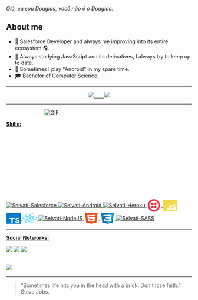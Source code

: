 *Olá, eu sou Douglas, você não é o Douglas.*


## About me

- 🔭 Salesforce Developer and always me improving into its entire ecosystem 🌎. 
- 🌱 Always studying JavaScript and its derivatives, I always try to keep up to date.
- 👯 Sometimes I play "Android" in my spare time.
- 🎓 Bachelor of Computer Science.

---

<div align="center">
  <a href="https://github.com/dselvati">
    
  <img height="160" src="https://github-readme-stats.vercel.app/api?username=dselvati&show_icons=true&theme=merko&include_all_commits=true&count_private=true"/>
    &nbsp;&nbsp;&nbsp;&nbsp;&nbsp;
  <img height="160" src="https://github-readme-stats.vercel.app/api/top-langs/?username=dselvati&layout=compact&langs_count=7&theme=merko"/>
</div>
  
  ---
  <img align="right" alt="GIF" src="https://thumbs.gfycat.com/OpenBrilliantCrow-size_restricted.gif" width="400" height="240" />
  
  <br>
  
   **Skills:**
  
  <div style="display: inline_block">
  <img align="center" alt="Selvati-Salesforce" height="60" width="70" src="https://cdn.jsdelivr.net/gh/devicons/devicon/icons/salesforce/salesforce-original.svg">
  <img align="center" alt="Selvati-Android" height="30" width="40" src="https://cdn.jsdelivr.net/gh/devicons/devicon/icons/android/android-original.svg">
  <img align="center" alt="Selvati-Heroku" height="30" width="40" src="https://cdn.jsdelivr.net/gh/devicons/devicon/icons/heroku/heroku-plain.svg">
  <img align="center" alt="Selvati-Twilio" height="40" width="40" src="https://github.com/dselvati/dselvati/blob/main/assets/logo-twilio-red.png?raw=true">
  <img align="center" alt="Selvati-Js" height="30" width="40" src="https://raw.githubusercontent.com/devicons/devicon/master/icons/javascript/javascript-plain.svg">
  <img align="center" alt="Selvati-Ts" height="30" width="40" src="https://raw.githubusercontent.com/devicons/devicon/master/icons/typescript/typescript-plain.svg">
  <img align="center" alt="Selvati-ReactJS" height="30" width="40" src="https://raw.githubusercontent.com/devicons/devicon/master/icons/react/react-original.svg">
  <img align="center" alt="Selvati-NodeJS" height="30" width="40" src="https://cdn.jsdelivr.net/gh/devicons/devicon/icons/nodejs/nodejs-original.svg">
  <img align="center" alt="Selvati-HTML" height="30" width="40" src="https://raw.githubusercontent.com/devicons/devicon/master/icons/html5/html5-original.svg">
  <img align="center" alt="Selvati-CSS" height="30" width="40" src="https://raw.githubusercontent.com/devicons/devicon/master/icons/css3/css3-original.svg">
  <img align="center" alt="Selvati-SASS" height="30" width="40" src="https://cdn.jsdelivr.net/gh/devicons/devicon/icons/sass/sass-original.svg">
</div>
  
---
  
  **Social Networks:**
  <div>    
  <a href="https://www.linkedin.com/in/dselvati" target="_blank"><img src="https://img.shields.io/badge/-LinkedIn-%230077B5?style=for-the-badge&logo=linkedin&logoColor=white" target="_blank"></a>
  <a href="https://instagram.com/dselvati" target="_blank"><img src="https://img.shields.io/badge/-Instagram-%23E4405F?style=for-the-badge&logo=instagram&logoColor=white" target="_blank"></a>
  <a href="https://www.facebook.com/douglas.selvati" target="_blank"><img src="https://img.shields.io/badge/-Facebook-%233b5998?style=for-the-badge&logo=facebook&logoColor=white" target="_blank"></a> 
    
 <br>
    
 <br>
    
 <a href="https://trailblazer.me/id/dselvati" target="_blank"><img src="https://profile.ui.trailhead.com/images/trailblazer-me.svg" target="_blank"></a> 
</div>
  
  
  
---
  
   > “Sometimes life hits you in the head with a brick. Don't lose faith.” Steve Jobs.
>
